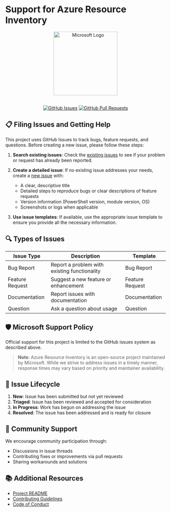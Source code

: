 # Support for Azure Resource Inventory

<div align="center">
  <img src="https://upload.wikimedia.org/wikipedia/commons/thumb/4/44/Microsoft_logo.svg/512px-Microsoft_logo.svg.png" alt="Microsoft Logo" width="200">
  <br><br>
  <p>
    <a href="https://github.com/jjayaraja/AzureResourceInventory/issues"><img src="https://img.shields.io/github/issues/microsoft/ARI" alt="GitHub Issues"></a>
    <a href="https://github.com/jjayaraja/AzureResourceInventory/pulls"><img src="https://img.shields.io/github/issues-pr/microsoft/ARI" alt="GitHub Pull Requests"></a>
  </p>
</div>

## 📋 Filing Issues and Getting Help

This project uses GitHub Issues to track bugs, feature requests, and questions. Before creating a new issue, please follow these steps:

1. **Search existing issues**: Check the [existing issues](https://github.com/jjayaraja/AzureResourceInventory/issues) to see if your problem or request has already been reported.

2. **Create a detailed issue**: If no existing issue addresses your needs, create a [new issue](https://github.com/jjayaraja/AzureResourceInventory/issues/new) with:
   - A clear, descriptive title
   - Detailed steps to reproduce bugs or clear descriptions of feature requests
   - Version information (PowerShell version, module version, OS)
   - Screenshots or logs when applicable

3. **Use issue templates**: If available, use the appropriate issue template to ensure you provide all the necessary information.

## 🔍 Types of Issues

| Issue Type | Description | Template |
|------------|-------------|----------|
| Bug Report | Report a problem with existing functionality | Bug Report |
| Feature Request | Suggest a new feature or enhancement | Feature Request |
| Documentation | Report issues with documentation | Documentation |
| Question | Ask a question about usage | Question |

## 🛡️ Microsoft Support Policy

Official support for this project is limited to the GitHub issues system as described above.

> **Note**: Azure Resource Inventory is an open-source project maintained by Microsoft. While we strive to address issues in a timely manner, response times may vary based on priority and maintainer availability.

## 🔄 Issue Lifecycle

1. **New**: Issue has been submitted but not yet reviewed
2. **Triaged**: Issue has been reviewed and accepted for consideration
3. **In Progress**: Work has begun on addressing the issue
4. **Resolved**: The issue has been addressed and is ready for closure

## 💬 Community Support

We encourage community participation through:

- Discussions in issue threads
- Contributing fixes or improvements via pull requests
- Sharing workarounds and solutions

## 📚 Additional Resources

- [Project README](README.md)
- [Contributing Guidelines](CONTRIBUTING.md)
- [Code of Conduct](CODE_OF_CONDUCT.md)

